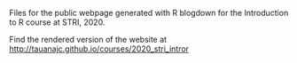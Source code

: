 Files for the public webpage generated with R blogdown for the Introduction to R course at STRI, 2020.

Find the rendered version of the website at http://tauanajc.github.io/courses/2020_stri_intror
